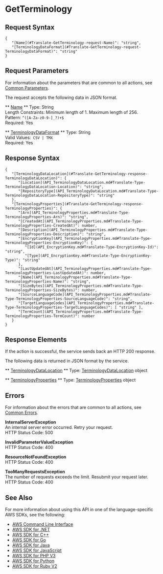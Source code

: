 # GetTerminology<a name="API_GetTerminology"></a>

## Request Syntax<a name="API_GetTerminology_RequestSyntax"></a>

```
{
   "[Name](#Translate-GetTerminology-request-Name)": "string",
   "[TerminologyDataFormat](#Translate-GetTerminology-request-TerminologyDataFormat)": "string"
}
```

## Request Parameters<a name="API_GetTerminology_RequestParameters"></a>

For information about the parameters that are common to all actions, see [Common Parameters](CommonParameters.md)\.

The request accepts the following data in JSON format\.

 ** [Name](#API_GetTerminology_RequestSyntax) **   <a name="Translate-GetTerminology-request-Name"></a>
Type: String  
Length Constraints: Minimum length of 1\. Maximum length of 256\.  
Pattern: `^([A-Za-z0-9-]_?)+$`   
Required: Yes

 ** [TerminologyDataFormat](#API_GetTerminology_RequestSyntax) **   <a name="Translate-GetTerminology-request-TerminologyDataFormat"></a>
Type: String  
Valid Values:` CSV | TMX`   
Required: Yes

## Response Syntax<a name="API_GetTerminology_ResponseSyntax"></a>

```
{
   "[TerminologyDataLocation](#Translate-GetTerminology-response-TerminologyDataLocation)": { 
      "[Location](API_TerminologyDataLocation.md#Translate-Type-TerminologyDataLocation-Location)": "string",
      "[RepositoryType](API_TerminologyDataLocation.md#Translate-Type-TerminologyDataLocation-RepositoryType)": "string"
   },
   "[TerminologyProperties](#Translate-GetTerminology-response-TerminologyProperties)": { 
      "[Arn](API_TerminologyProperties.md#Translate-Type-TerminologyProperties-Arn)": "string",
      "[CreatedAt](API_TerminologyProperties.md#Translate-Type-TerminologyProperties-CreatedAt)": number,
      "[Description](API_TerminologyProperties.md#Translate-Type-TerminologyProperties-Description)": "string",
      "[EncryptionKey](API_TerminologyProperties.md#Translate-Type-TerminologyProperties-EncryptionKey)": { 
         "[Id](API_EncryptionKey.md#Translate-Type-EncryptionKey-Id)": "string",
         "[Type](API_EncryptionKey.md#Translate-Type-EncryptionKey-Type)": "string"
      },
      "[LastUpdatedAt](API_TerminologyProperties.md#Translate-Type-TerminologyProperties-LastUpdatedAt)": number,
      "[Name](API_TerminologyProperties.md#Translate-Type-TerminologyProperties-Name)": "string",
      "[SizeBytes](API_TerminologyProperties.md#Translate-Type-TerminologyProperties-SizeBytes)": number,
      "[SourceLanguageCode](API_TerminologyProperties.md#Translate-Type-TerminologyProperties-SourceLanguageCode)": "string",
      "[TargetLanguageCodes](API_TerminologyProperties.md#Translate-Type-TerminologyProperties-TargetLanguageCodes)": [ "string" ],
      "[TermCount](API_TerminologyProperties.md#Translate-Type-TerminologyProperties-TermCount)": number
   }
}
```

## Response Elements<a name="API_GetTerminology_ResponseElements"></a>

If the action is successful, the service sends back an HTTP 200 response\.

The following data is returned in JSON format by the service\.

 ** [TerminologyDataLocation](#API_GetTerminology_ResponseSyntax) **   <a name="Translate-GetTerminology-response-TerminologyDataLocation"></a>
Type: [TerminologyDataLocation](API_TerminologyDataLocation.md) object

 ** [TerminologyProperties](#API_GetTerminology_ResponseSyntax) **   <a name="Translate-GetTerminology-response-TerminologyProperties"></a>
Type: [TerminologyProperties](API_TerminologyProperties.md) object

## Errors<a name="API_GetTerminology_Errors"></a>

For information about the errors that are common to all actions, see [Common Errors](CommonErrors.md)\.

 **InternalServerException**   
An internal server error occurred\. Retry your request\.  
HTTP Status Code: 500

 **InvalidParameterValueException**   
HTTP Status Code: 400

 **ResourceNotFoundException**   
HTTP Status Code: 400

 **TooManyRequestsException**   
The number of requests exceeds the limit\. Resubmit your request later\.  
HTTP Status Code: 400

## See Also<a name="API_GetTerminology_SeeAlso"></a>

For more information about using this API in one of the language\-specific AWS SDKs, see the following:
+  [AWS Command Line Interface](https://docs.aws.amazon.com/goto/aws-cli/translate-2017-07-01/GetTerminology) 
+  [AWS SDK for \.NET](https://docs.aws.amazon.com/goto/DotNetSDKV3/translate-2017-07-01/GetTerminology) 
+  [AWS SDK for C\+\+](https://docs.aws.amazon.com/goto/SdkForCpp/translate-2017-07-01/GetTerminology) 
+  [AWS SDK for Go](https://docs.aws.amazon.com/goto/SdkForGoV1/translate-2017-07-01/GetTerminology) 
+  [AWS SDK for Java](https://docs.aws.amazon.com/goto/SdkForJava/translate-2017-07-01/GetTerminology) 
+  [AWS SDK for JavaScript](https://docs.aws.amazon.com/goto/AWSJavaScriptSDK/translate-2017-07-01/GetTerminology) 
+  [AWS SDK for PHP V3](https://docs.aws.amazon.com/goto/SdkForPHPV3/translate-2017-07-01/GetTerminology) 
+  [AWS SDK for Python](https://docs.aws.amazon.com/goto/boto3/translate-2017-07-01/GetTerminology) 
+  [AWS SDK for Ruby V2](https://docs.aws.amazon.com/goto/SdkForRubyV2/translate-2017-07-01/GetTerminology) 
